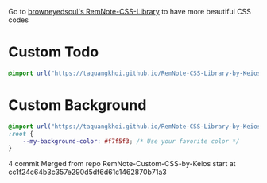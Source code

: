 Go to [browneyedsoul's RemNote-CSS-Library](https://github.com/browneyedsoul/RemNote-CSS-Library) to have more beautiful CSS codes

# Custom Todo
```css
@import url("https://taquangkhoi.github.io/RemNote-CSS-Library-by-Keios/Custom-Todo.css");
```
# Custom Background
```css
@import url("https://taquangkhoi.github.io/RemNote-CSS-Library-by-Keios/Custom-Background.css");
:root {
    --my-background-color: #f7f5f3; /* Use your favorite color */
}
```
4 commit Merged from repo RemNote-Custom-CSS-by-Keios start at cc1f24c64b3c357e290d5df6d61c1462870b71a3
